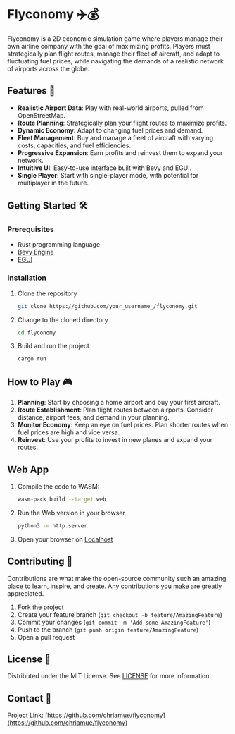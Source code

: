 # Flyconomy ✈️💰

Flyconomy is a 2D economic simulation game where players manage their own airline company with the goal of maximizing profits. Players must strategically plan flight routes, manage their fleet of aircraft, and adapt to fluctuating fuel prices, while navigating the demands of a realistic network of airports across the globe.

## Features 🚀

- **Realistic Airport Data**: Play with real-world airports, pulled from OpenStreetMap.
- **Route Planning**: Strategically plan your flight routes to maximize profits.
- **Dynamic Economy**: Adapt to changing fuel prices and demand.
- **Fleet Management**: Buy and manage a fleet of aircraft with varying costs, capacities, and fuel efficiencies.
- **Progressive Expansion**: Earn profits and reinvest them to expand your network.
- **Intuitive UI**: Easy-to-use interface built with Bevy and EGUI.
- **Single Player**: Start with single-player mode, with potential for multiplayer in the future.

## Getting Started 🛠️

### Prerequisites

- Rust programming language
- [Bevy Engine](https://bevyengine.org/)
- [EGUI](https://github.com/emilk/egui)

### Installation

1. Clone the repository
   ```sh
   git clone https://github.com/your_username_/flyconomy.git
   ```

2. Change to the cloned directory
   ```sh
   cd flyconomy
   ```

3. Build and run the project
   ```sh
   cargo run
   ```

## How to Play 🎮

1. **Planning**: Start by choosing a home airport and buy your first aircraft.
2. **Route Establishment**: Plan flight routes between airports. Consider distance, airport fees, and demand in your planning.
3. **Monitor Economy**: Keep an eye on fuel prices. Plan shorter routes when fuel prices are high and vice versa.
4. **Reinvest**: Use your profits to invest in new planes and expand your routes.

## Web App

1. Compile the code to WASM:

    ```sh
    wasm-pack build --target web
    ```

2. Run the Web version in your browser

    ```sh
    python3 -m http.server
    ```

3. Open your browser on [Localhost](http://localhost:8000)

## Contributing 🤝

Contributions are what make the open-source community such an amazing place to learn, inspire, and create. Any contributions you make are greatly appreciated.

1. Fork the project
2. Create your feature branch (`git checkout -b feature/AmazingFeature`)
3. Commit your changes (`git commit -m 'Add some AmazingFeature'`)
4. Push to the branch (`git push origin feature/AmazingFeature`)
5. Open a pull request

## License 📜

Distributed under the MIT License. See [LICENSE](LICENSE) for more information.

## Contact 💌

Project Link: [https://github.com/chriamue/flyconomy](https://github.com/chriamue/flyconomy)

